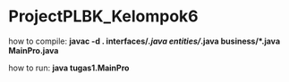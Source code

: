 # ProjectPLBK_Kelompok6

how to compile:
**javac -d . interfaces/*.java entities/*.java business/*.java MainPro.java**

how to run:
**java tugas1.MainPro**

